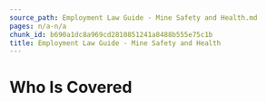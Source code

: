 ```yaml
---
source_path: Employment Law Guide - Mine Safety and Health.md
pages: n/a-n/a
chunk_id: b690a1dc8a969cd2810851241a8488b555e75c1b
title: Employment Law Guide - Mine Safety and Health
---
```

# Who Is Covered

